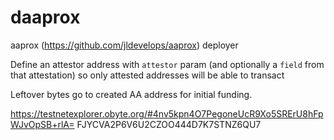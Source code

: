 # daaprox
aaprox (https://github.com/jldevelops/aaprox) deployer

Define an attestor address with `attestor` param (and optionally a `field` from that attestation) so only attested addresses will be able to transact

Leftover bytes go to created AA address for initial funding.

https://testnetexplorer.obyte.org/#4nv5kpn4O7PegoneUcR9Xo5SRErU8hFpWJvOpSB+rlA=
FJYCVA2P6V6U2CZOO444D7K7STNZ6QU7
